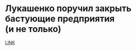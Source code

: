 # Лукашенко поручил закрыть бастующие предприятия (и не только)



[LINK](https://varlamov.ru/4004471.html)
